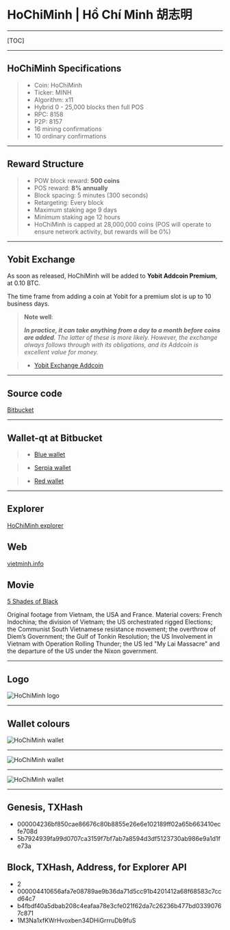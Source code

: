 

HoChiMinh  | Hồ Chí Minh 胡志明 
===================

---

[TOC]

----



HoChiMinh Specifications
-----
> 
> - Coin: HoChiMinh
> - Ticker: MINH
> - Algorithm: x11
> - Hybrid 0 - 25,000 blocks then full POS
> - RPC: 8158
> - P2P: 8157
> - 16  mining confirmations
> - 10  ordinary confirmations


----


Reward Structure
-----

> - POW block reward: **500 coins**
> - POS reward: **8% annually**
> - Block spacing: 5 minutes (300 seconds)
> - Retargeting: Every block
> - Maximum staking age 9 days
> - Minimum staking age 12 hours
> - HoChiMinh is capped at 28,000,000 coins (POS will operate to ensure network activity, but rewards will be 0%)
> 
>  
>  


-----

Yobit Exchange
-----

As soon as released, HoChiMinh will be added to **Yobit Addcoin Premium**, at 0.10 BTC. 

The time frame from adding a coin at Yobit for a premium slot is up to 10 business days.

> **Note well**:
> 
> ***In practice, it can take anything from a day to a month before coins are added**. The latter of these is more likely. However, the exchange always follows through with its obligations, and its Addcoin is excellent value for money.*

> - [Yobit Exchange Addcoin](https://yobit.net/en/addcoin/)


-----

Source code
-----

[Bitbucket](https://bitbucket.org/yalta1945/minh/src) 

 



-----



Wallet-qt at Bitbucket
-----

> - [Blue wallet](https://bitbucket.org/yalta1945/hochiminh-qt/downloads/HoChiMinh-qt-blue.zip)


> - [Serpia wallet](https://bitbucket.org/yalta1945/hochiminh-qt/downloads/HoChiMinh-qt-serpia.zip)


> - [Red wallet](https://bitbucket.org/yalta1945/hochiminh-qt/downloads/HoChiMinh-qt-red-default.zip)





-----

Explorer
-----

[HoChiMinh explorer](http://explorer.vietminh.info:3001)


Web
-----

[vietminh.info](http://vietminh.info/)


Movie
-----

[5 Shades of Black](http://vietminh.info/)


Original footage from Vietnam, the USA and France. Material covers: French Indochina; the division of Vietnam; the US orchestrated rigged Elections; the Communist South Vietnamese resistance movement; the overthrow of Diem’s Government; the Gulf of Tonkin Resolution; the US Involvement in Vietnam with Operation Rolling Thunder; the US led "My Lai Massacre" and the departure of the US under the Nixon government.


-----

Logo
-----




![HoChiMinh logo](https://cdn.pbrd.co/images/GHb4jRZ.png)


----


Wallet colours
-----


![HoChiMinh wallet](https://cdn.pbrd.co/images/GI6KjCx.png)

-----

![HoChiMinh wallet](https://cdn.pbrd.co/images/GI6JaGGs.png)

-----

![HoChiMinh wallet](https://cdn.pbrd.co/images/GI6JL6h.png)


-------


Genesis, TXHash
-----

- 000004236bf850cae86676c80b8855e26e6e102189ff02a65b663410ecfe708d
- 5b7924939fa99d0707ca3159f7bf7ab7a8594d3df5123730ab986e9a1d1fe73a


Block, TXHash, Address, for Explorer API
-----

- 2
- 000004410656afa7e08789ae9b36da71d5cc91b4201412a68f68583c7ccd64c7
- b4fbdf40a5dbab208c4eafaa78e3cfe021f62da7c26236b477bd03390767c871
- 1M3Na1xfKWrHvoxben34DHiGrrruDb9fuS

